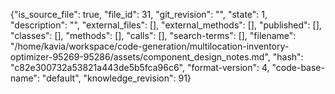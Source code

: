 {"is_source_file": true, "file_id": 31, "git_revision": "", "state": 1, "description": "", "external_files": [], "external_methods": [], "published": [], "classes": [], "methods": [], "calls": [], "search-terms": [], "filename": "/home/kavia/workspace/code-generation/multilocation-inventory-optimizer-95269-95286/assets/component_design_notes.md", "hash": "c82e300732a53821a443de5b5fca96c6", "format-version": 4, "code-base-name": "default", "knowledge_revision": 91}